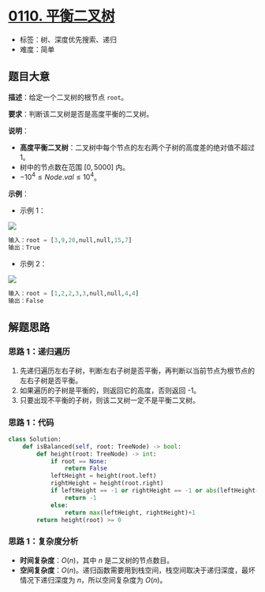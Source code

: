# [0110. 平衡二叉树](https://leetcode.cn/problems/balanced-binary-tree/)

- 标签：树、深度优先搜索、递归
- 难度：简单

## 题目大意

**描述**：给定一个二叉树的根节点 `root`。

**要求**：判断该二叉树是否是高度平衡的二叉树。

**说明**：

- **高度平衡二叉树**：二叉树中每个节点的左右两个子树的高度差的绝对值不超过 $1$。
- 树中的节点数在范围 $[0, 5000]$ 内。
- $-10^4 \le Node.val \le 10^4$。

**示例**：

- 示例 1：

![](https://assets.leetcode.com/uploads/2020/10/06/balance_1.jpg)

```Python
输入：root = [3,9,20,null,null,15,7]
输出：True
```

- 示例 2：

![](https://assets.leetcode.com/uploads/2020/10/06/balance_2.jpg)

```Python
输入：root = [1,2,2,3,3,null,null,4,4]
输出：False
```

## 解题思路

### 思路 1：递归遍历

1. 先递归遍历左右子树，判断左右子树是否平衡，再判断以当前节点为根节点的左右子树是否平衡。
2. 如果遍历的子树是平衡的，则返回它的高度，否则返回 -1。
3. 只要出现不平衡的子树，则该二叉树一定不是平衡二叉树。

### 思路 1：代码

```Python
class Solution:
    def isBalanced(self, root: TreeNode) -> bool:
        def height(root: TreeNode) -> int:
            if root == None:
                return False
            leftHeight = height(root.left)
            rightHeight = height(root.right)
            if leftHeight == -1 or rightHeight == -1 or abs(leftHeight-rightHeight) > 1:
                return -1
            else:
                return max(leftHeight, rightHeight)+1
        return height(root) >= 0
```

### 思路 1：复杂度分析

- **时间复杂度**：$O(n)$，其中 $n$ 是二叉树的节点数目。
- **空间复杂度**：$O(n)$。递归函数需要用到栈空间，栈空间取决于递归深度，最坏情况下递归深度为 $n$，所以空间复杂度为 $O(n)$。

